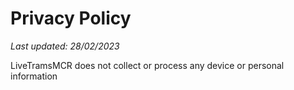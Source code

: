 # Privacy Policy 

*Last updated: 28/02/2023*

LiveTramsMCR does not collect or process any device or personal information
